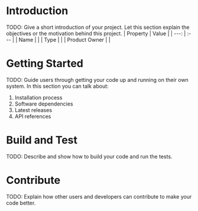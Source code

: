 # Introduction
TODO: Give a short introduction of your project. Let this section explain the objectives or the motivation behind this project.
| Property | Value |
| ---: | :--- |
| Name |  |
| Type |  |
| Product Owner | [](mailto:) |
# Getting Started
TODO: Guide users through getting your code up and running on their own system. In this section you can talk about:
1.	Installation process
2.	Software dependencies
3.	Latest releases
4.	API references
# Build and Test
TODO: Describe and show how to build your code and run the tests.
# Contribute
TODO: Explain how other users and developers can contribute to make your code better.
